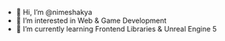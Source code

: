 - 👋 Hi, I’m @nimeshakya
- 👀 I’m interested in Web & Game Development
- 🌱 I’m currently learning Frontend Libraries & Unreal Engine 5

<!---
nimeshakya/nimeshakya is a ✨ special ✨ repository because its `README.md` (this file) appears on your GitHub profile.
You can click the Preview link to take a look at your changes.
--->
